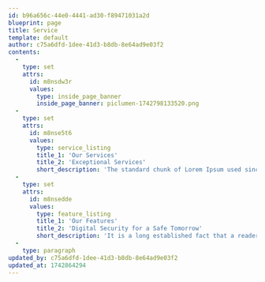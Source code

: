 ```yaml
---
id: b96a656c-44e0-4441-ad30-f89471031a2d
blueprint: page
title: Service
template: default
author: c75a6dfd-1dee-41d3-b8db-8e64ad9e03f2
contents:
  -
    type: set
    attrs:
      id: m8nsdw3r
      values:
        type: inside_page_banner
        inside_page_banner: piclumen-1742798133520.png
  -
    type: set
    attrs:
      id: m8nse5t6
      values:
        type: service_listing
        title_1: 'Our Services'
        title_2: 'Exceptional Services'
        short_description: 'The standard chunk of Lorem Ipsum used since the 1500s is reproduced below for those interested. Sections 1.10.32 and 1.10.33 from "de Finibus Bonorum et Malorum" by Cicero are also reproduced in their exact original form, accompanied by English versions from the 1914 translation by H. Rackham.'
  -
    type: set
    attrs:
      id: m8nsedde
      values:
        type: feature_listing
        title_1: 'Our Features'
        title_2: 'Digital Security for a Safe Tomorrow'
        short_description: 'It is a long established fact that a reader will be distracted by the readable content of a page when looking at its layout. The point of using Lorem Ipsum is that it has a more-or-less normal distribution of letters,'
  -
    type: paragraph
updated_by: c75a6dfd-1dee-41d3-b8db-8e64ad9e03f2
updated_at: 1742864294
---
```

